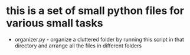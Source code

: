# this is a set of small python files for various small tasks

- organizer.py - organize a cluttered folder by running this script in that directory and arrange all the files in different folders

